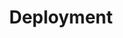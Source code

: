 ---
title: "Deployment"
description: "Manage Pods lifecycle"
weight: 2
banner: "98e16360-a366-4b78-8e0a-031da07fdacb/images/deploy.png"
tags: [kubernetes , deployment]
categories: [kubernetes]
level: [introductory]
---